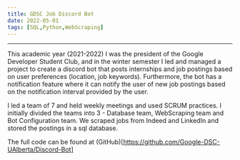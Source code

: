 ```yaml
---
title: GDSC Job Discord Bot
date: 2022-05-01
tags: [SQL,Python,WebScraping]
---
```


<hr>

This academic year (2021-2022) I was the president of the Google Developer Student Club, and in the winter semester I led and managed a project to create a discord bot 
that posts internships and job postings based on user preferences (location, job keywords). Furthermore, the bot has a notification feature where it
can notify the user of new job postings based on the notification interval provided by the user.   

I led a team of 7 and held weekly meetings and used SCRUM practices. I initially divided the teams into 3 - Database team, WebScraping team and Bot Configuration team.
We scraped jobs from Indeed and LinkedIn and stored the postings in a sql database. 

The full code can be found at (GitHub)[https://github.com/Google-DSC-UAlberta/Discord-Bot]


